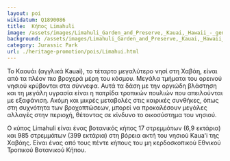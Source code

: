 ```yaml
---
layout: poi
wikidatum: Q1890086
title:  Κήπος Limahuli
image: /assets/images/Limahuli_Garden_and_Preserve,_Kauai,_Hawaii_-_general_view.jpeg
background: /assets/images/Limahuli_Garden_and_Preserve,_Kauai,_Hawaii_-_general_view.jpeg
category: Jurassic Park
url: ./heritage-promotion/pois/Limahui.html
---
```


<p>Το Καουάι (αγγλικά Kauai), το τέταρτο μεγαλύτερο νησί στη Χαβάη, είναι από τα πλέον πιο βροχερά μέρη του κόσμου. Μεγάλα τμήματα του ορεινού νησιού κρύβονται στα σύννεφα. Αυτά τα δάση με την οργιώδη βλάστηση και τη μεγάλη υγρασία είναι η πατρίδα τροπικών πουλιών που απειλούνται με εξαφάνιση. Ακόμη και μικρές μεταβολές στις καιρικές συνθήκες, όπως στη συχνότητα των βροχοπτώσεων, μπορεί να προκαλέσουν μεγάλες αλλαγές στην περιοχή, θέτοντας σε κίνδυνο το οικοσύστημα του νησιού.</p>

<p>Ο κύπος Limahuli είναι ένας βοτανικός κήπος 17 στρεμμάτων (6,9 εκτάρια) και 985 στρεμμάτων (399 εκτάρια) στη βόρεια ακτή του νησιού Kauaʻi της Χαβάης. Είναι ένας από τους πέντε κήπους του μη κερδοσκοπικού Εθνικού Τροπικού Βοτανικού Κήπου.</p>
